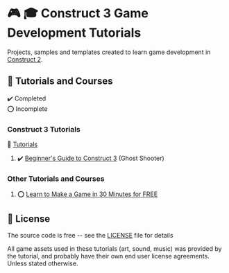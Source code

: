 # :video_game: :mortar_board: Construct 3 Game Development Tutorials

Projects, samples and templates created to learn game development in [Construct 2][construct].

## :beginner: Tutorials and Courses

:heavy_check_mark: Completed  
:o: Incomplete

### Construct 3 Tutorials

:link: [Tutorials][tutorials]

1. :heavy_check_mark: [Beginner's Guide to Construct 3](ghost-shooter-tutorial/) (Ghost Shooter)

### Other Tutorials and Courses

1. :o: [Learn to Make a Game in 30 Minutes for FREE](learn-to-make-a-game-in-30-minutes-for-free/)

## :page_with_curl: License

The source code is free -- see the [LICENSE](LICENSE) file for details

All game assets used in these tutorials (art, sound, music) was provided by the tutorial, and probably have their own end user license agreements.
Unless stated otherwise.

[construct]: https://www.scirra.com/
[tutorials]: https://www.construct.net/en/tutorials?flang=1
